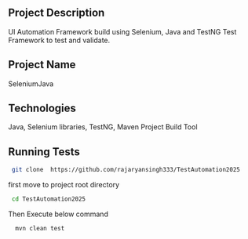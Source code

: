 
## Project Description
UI Automation Framework build using Selenium, Java and TestNG Test Framework to test and validate.


## Project Name
SeleniumJava
## Technologies

Java, Selenium libraries, TestNG, Maven Project Build Tool
## Running Tests

```bash
 git clone  https://github.com/rajaryansingh333/TestAutomation2025
```

first move to project root directory

```bash
 cd TestAutomation2025
```
Then Execute below command

```bash
  mvn clean test
```